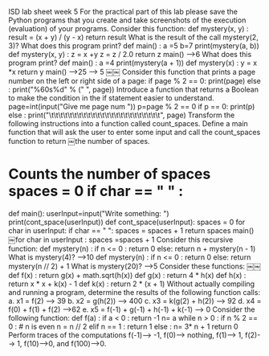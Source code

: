 ISD lab sheet week 5
For the practical part of this lab please save the Python programs that you create and take screenshots of the execution (evaluation) of your programs.
Consider this function:
def mystery(x, y) :
result = (x + y) / (y - x)
return result
What is the result of the call mystery(2, 3)?
What does this program print?
def main() : a =5
b=7
print(mystery(a, b)) def mystery(x, y) :
z = x +y
z = z / 2.0 return z
main()
-->6
What does this program print?
def main() : a =4
print(mystery(a + 1)) def mystery(x) :
y = x *x
return y main()
-->25
--> 5
￼￼
Consider this function that prints a page number on the left or right side of a page:
if page % 2 == 0:
print(page) else :
print("%60s%d" % (" ", page))
Introduce a function that returns a Boolean to make the condition in the if statement easier to understand.
page=int(input("Give me page num ")) p=page % 2 == 0
if p == 0:
print(p) else :
print("\t\t\t\t\t\t\t\t\t\t\t\t\t\t\t\t\t\t\t\t\t\t\t\t", page) Transform the following instructions into a function called
count_spaces. Define a main function that will ask the user to enter some input and call the count_spaces function to return
￼the number of spaces.
# Counts the number of spaces spaces = 0 if char == " " :
def main():
userInput=input("Write something: ") print(cont_space(userInput))
def cont_space(userInput): spaces = 0
for char in userInput:
if char == " ":
spaces = spaces + 1
return spaces main()
￼for char in userInput :
spaces =spaces + 1
Consider this recursive function:
def mystery(n) : if n <= 0 :
return 0 else:
return n + mystery(n - 1)
What is mystery(4)? -->10
def mystery(n) : if n <= 0 :
return 0 else:
return mystery(n // 2) + 1
What is mystery(20)? -->5 Consider these functions:
￼￼
def f(x) :
return g(x) + math.sqrt(h(x))
def g(x) :
return 4 * h(x)
def h(x) :
return x * x + k(x) - 1
def k(x) :
return 2 * (x + 1)
Without actually compiling and running a program, determine the results of the following function calls:
a. x1 = f(2) --> 39
b. x2 = g(h(2)) --> 400
c. x3 = k(g(2) + h(2)) --> 92
d. x4 = f(0) + f(1) + f(2) -->62
e. x5 = f(-1) + g(-1) + h(-1) + k(-1)
--> 0
Consider the following function:
def f(a) :
if a < 0 :
return -1 n= a
while n > 0 :
if n % 2 == 0 : # n is even
n = n // 2 elif n == 1 :
return 1 else :
n= 3* n + 1 return 0
Perform traces of the computations f(-1)--> -1, f(0)--> nothing, f(1)--> 1, f(2)--> 1, f(10)-->0, and f(100)-->0.
